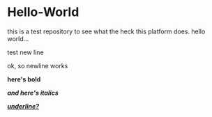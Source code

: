 # Hello-World
this is a test repository to see what the heck this platform does.  hello world...
<p \> test new line
<p \> ok, so newline works
<p \> <b> here's bold <b>
<p \> <i> and here's italics <i>
<p \> <u> underline? <u>
